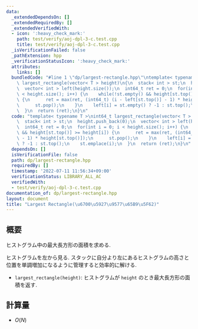 ```yaml
---
data:
  _extendedDependsOn: []
  _extendedRequiredBy: []
  _extendedVerifiedWith:
  - icon: ':heavy_check_mark:'
    path: test/verify/aoj-dpl-3-c.test.cpp
    title: test/verify/aoj-dpl-3-c.test.cpp
  _isVerificationFailed: false
  _pathExtension: hpp
  _verificationStatusIcon: ':heavy_check_mark:'
  attributes:
    links: []
  bundledCode: "#line 1 \"dp/largest-rectangle.hpp\"\ntemplate< typename T >\nint64_t\
    \ largest_rectangle(vector< T > height)\n{\n  stack< int > st;\n  height.push_back(0);\n\
    \  vector< int > left(height.size());\n  int64_t ret = 0;\n  for(int i = 0; i\
    \ < height.size(); i++) {\n    while(!st.empty() && height[st.top()] >= height[i])\
    \ {\n      ret = max(ret, (int64_t) (i - left[st.top()] - 1) * height[st.top()]);\n\
    \      st.pop();\n    }\n    left[i] = st.empty() ? -1 : st.top();\n    st.emplace(i);\n\
    \  }\n  return (ret);\n}\n"
  code: "template< typename T >\nint64_t largest_rectangle(vector< T > height)\n{\n\
    \  stack< int > st;\n  height.push_back(0);\n  vector< int > left(height.size());\n\
    \  int64_t ret = 0;\n  for(int i = 0; i < height.size(); i++) {\n    while(!st.empty()\
    \ && height[st.top()] >= height[i]) {\n      ret = max(ret, (int64_t) (i - left[st.top()]\
    \ - 1) * height[st.top()]);\n      st.pop();\n    }\n    left[i] = st.empty()\
    \ ? -1 : st.top();\n    st.emplace(i);\n  }\n  return (ret);\n}\n"
  dependsOn: []
  isVerificationFile: false
  path: dp/largest-rectangle.hpp
  requiredBy: []
  timestamp: '2022-07-11 11:56:34+09:00'
  verificationStatus: LIBRARY_ALL_AC
  verifiedWith:
  - test/verify/aoj-dpl-3-c.test.cpp
documentation_of: dp/largest-rectangle.hpp
layout: document
title: "Largest Rectangle(\u6700\u5927\u9577\u65B9\u5F62)"
---
```


## 概要

ヒストグラム中の最大長方形の面積を求める.

ヒストグラムを左から見る. スタックに自分より左にあるヒストグラムの高さと位置を単調増加になるように管理すると効率的に解ける.

* `largest_rectangle(height)`: ヒストグラムが `height` のとき最大長方形の面積を返す.

## 計算量

* $O(N)$
